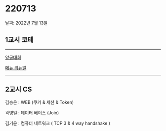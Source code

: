# 220713

날짜: 2022년 7월 13일

## 1교시 코테

---

[양궁대회](https://www.notion.so/babe885f3aba47768b1e9a7bf86ec3d0)

[메뉴 리뉴얼](https://www.notion.so/dbca4eb115b24615b207b76356358546)

---

## 2교시 CS

김승은 : WEB (쿠키 & 세션 & Token)

곽영일 : 데이터 베이스 (Join)

김기윤 : 컴퓨터 네트워크 ( TCP 3 & 4 way handshake )